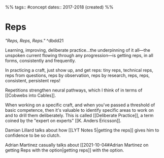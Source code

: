 %% tags:: #concept dates:: 2017-2018 (created) %% 
# Reps
*"Reps, Reps, Reps."*   ^dbdd21

Learning, improving, deliberate practice…the underpinning of it all—the unspoken current flowing through any progression—is getting reps, in all forms, consistently and frequently.

In practicing a craft, just show up, and get reps: tiny reps, technical reps, reps from questions, reps by observation, reps by research, reps, reps, consistent, persistent reps! 

Repetitions strengthen neural pathways, which I think of in terms of [[Cobwebs into Cables]].

When working on a specific craft, and when you've passed a threshold of basic competence, then it's valuable to identify specific areas to work on and to drill them deliberately. This is called [[Deliberate Practice]], a term coined by the "expert on experts" [[K. Anders Ericsson]].

Damian Lillard talks about how [[LYT Notes 5|getting the reps]] gives him to confidence to be so clutch.

Adrian Martinez casually talks about [[2021-10-04#Adrian Martinez on getting Reps with the option|getting reps]] with the option.